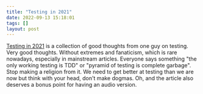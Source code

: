 ```yaml
---
title: "Testing in 2021"
date: 2022-09-13 15:18:01
tags: []
layout: post
---
```


[Testing in 2021](https://www.tbray.org/ongoing/When/202x/2021/05/15/Testing-in-2021) is a collection of good thoughts from one guy on testing. Very good thoughts. Without extremes and fanaticism, which is rare nowadays, especially in mainstream articles. Everyone says something "the only working testing is TDD" or "pyramid of testing is complete garbage". Stop making a religion from it. We need to get better at testing than we are now but think with your head, don't make dogmas. Oh, and the article also deserves a bonus point for having an audio version.
